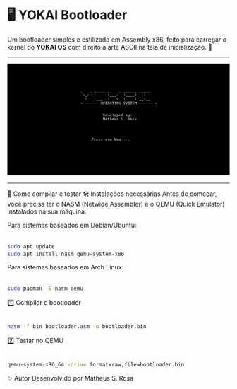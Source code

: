 # 🖥️ YOKAI Bootloader

Um bootloader simples e estilizado em Assembly x86, feito para carregar o kernel do **YOKAI OS** com direito a arte ASCII na tela de inicialização. 🚀

---

![YOKAI OS Bootloader Demo](yokai_bootloader/docs/yokaiimg.png)

---

🔧 Como compilar e testar
🛠️ Instalações necessárias
Antes de começar, você precisa ter o NASM (Netwide Assembler) e o QEMU (Quick Emulator) instalados na sua máquina.

Para sistemas baseados em Debian/Ubuntu:

```Bash

sudo apt update
sudo apt install nasm qemu-system-x86
```

Para sistemas baseados em Arch Linux:

```Bash

sudo pacman -S nasm qemu

```

1️⃣ Compilar o bootloader
```Bash

nasm -f bin bootloader.asm -o bootloader.bin

```
2️⃣ Testar no QEMU
```Bash

qemu-system-x86_64 -drive format=raw,file=bootloader.bin

```

✨ Autor
Desenvolvido por Matheus S. Rosa 
